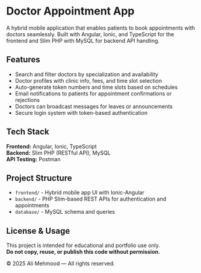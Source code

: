 # Doctor Appointment App

A hybrid mobile application that enables patients to book appointments with doctors seamlessly. Built with Angular, Ionic, and TypeScript for the frontend and Slim PHP with MySQL for backend API handling.

## Features

- Search and filter doctors by specialization and availability  
- Doctor profiles with clinic info, fees, and time slot selection  
- Auto-generate token numbers and time slots based on schedules  
- Email notifications to patients for appointment confirmations or rejections  
- Doctors can broadcast messages for leaves or announcements  
- Secure login system with token-based authentication  

##  Tech Stack

**Frontend:** Angular, Ionic, TypeScript  
**Backend:** Slim PHP (RESTful API), MySQL  
**API Testing:** Postman  

## Project Structure

- `frontend/` - Hybrid mobile app UI with Ionic-Angular  
- `backend/` - PHP Slim-based REST APIs for authentication and appointments  
- `database/` - MySQL schema and queries  

##  License & Usage

This project is intended for educational and portfolio use only.  
**Do not copy, reuse, or publish this code without permission.**

© 2025 Ali Mehmood — All rights reserved.
